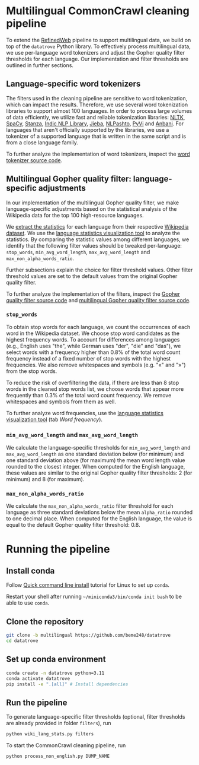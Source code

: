 # Multilingual CommonCrawl cleaning pipeline

To extend the [RefinedWeb](https://arxiv.org/pdf/2306.01116.pdf) pipeline to support multilingual data, we build on top of the `datatrove` Python library. To effectively process multilingual data, we use per-language word tokenizers and adjust the Gopher quality filter thresholds for each language. Our implementation and filter thresholds are outlined in further sections.


## Language-specific word tokenizers

The filters used in the cleaning pipeline are sensitive to word tokenization, which can impact the results. Therefore, we use several word tokenization libraries to support almost 100 languages. In order to process large volumes of data efficiently, we utilize fast and reliable tokenization libraries: [NLTK](https://www.nltk.org/), [SpaCy](https://spacy.io/), [Stanza](https://stanfordnlp.github.io/stanza/), [Indic NLP Library](https://github.com/anoopkunchukuttan/indic_nlp_library), [Jieba](https://github.com/fxsjy/jieba), [NLPashto](https://pypi.org/project/nlpashto/), [PyVi](https://pypi.org/project/pyvi/) and [Anbani](https://github.com/Anbani/anbani.py). For languages that aren't officially supported by the libraries, we use a tokenizer of a supported language that is written in the same script and is from a close language family.

To further analyze the implementation of word tokenizers, inspect the [word tokenizer source code](https://github.com/beme248/datatrove/blob/multilingual/src/datatrove/tools/word_tokenizers.py).


## Multilingual Gopher quality filter: language-specific adjustments

In our implementation of the multilingual Gopher quality filter, we make language-specific adjustments based on the statistical analysis of the Wikipedia data for the top 100 high-resource languages.

We [extract the statistics](https://github.com/beme248/datatrove/blob/multilingual/examples/multilingual/lang_stats/wiki_lang_stats.py) for each language from their respective [Wikipedia dataset](https://huggingface.co/datasets/wikimedia/wikipedia). We use the [language statistics visualization tool](https://huggingface.co/spaces/ZR0zNqSGMI/mlo-language-statistics) to analyze the statistics. By comparing the statistic values among different languages, we identify that the following filter values should be tweaked per-language: `stop_words`, `min_avg_word_length`, `max_avg_word_length` and `max_non_alpha_words_ratio`.

Further subsections explain the choice for filter threshold values. Other filter threshold values are set to the default values from the original Gopher quality filter.

To further analyze the implementation of the filters, inspect the [Gopher quality filter source code](https://github.com/beme248/datatrove/blob/multilingual/src/datatrove/pipeline/filters/gopher_quality_filter.py) and [multilingual Gopher quality filter source code](https://github.com/beme248/datatrove/blob/multilingual/src/datatrove/pipeline/filters/multilingual_gopher_quality_filter.py).

### `stop_words`

To obtain stop words for each language, we count the occurrences of each word in the Wikipedia dataset. We choose stop word candidates as the highest frequency words. To account for differences among languages (e.g., English uses "the", while German uses "der", "die" and "das"), we select words with a frequency higher than 0.8% of the total word count frequency instead of a fixed number of stop words with the highest frequencies. We also remove whitespaces and symbols (e.g. "«" and "»") from the stop words.

To reduce the risk of overfiltering the data, if there are less than 8 stop words in the cleaned stop words list, we choose words that appear more frequently than 0.3% of the total word count frequency. We remove whitespaces and symbols from them as well.

To further analyze word frequencies, use the [language statistics visualization tool](https://huggingface.co/spaces/ZR0zNqSGMI/mlo-language-statistics) (tab *Word frequency*).


### `min_avg_word_length` and `max_avg_word_length`

We calculate the language-specific thresholds for `min_avg_word_length` and `max_avg_word_length` as one standard deviation below (for minimum) and one standard deviation above (for maximum) the mean word length value rounded to the closest integer. When computed for the English language, these values are similar to the original Gopher quality filter thresholds: 2 (for minimum) and 8 (for maximum).


### `max_non_alpha_words_ratio`

We calculate the `max_non_alpha_words_ratio` filter threshold for each language as three standard deviations below the mean `alpha_ratio` rounded to one decimal place. When computed for the English language, the value is equal to the default Gopher quality filter threshold: 0.8.

# Running the pipeline

## Install conda

Follow [Quick command line install](https://docs.anaconda.com/free/miniconda/#quick-command-line-install) tutorial for Linux to set up `conda`.

Restart your shell after running `~/miniconda3/bin/conda init bash` to be able to use `conda`.

## Clone the repository

```bash
git clone -b multilingual https://github.com/beme248/datatrove
cd datatrove
```

## Set up conda environment

```bash
conda create -n datatrove python=3.11
conda activate datatrove
pip install -e ".[all]" # Install dependencies
```

## Run the pipeline

To generate language-specific filter thresholds (optional, filter thresholds are already provided in folder `filters`), run
```bash
python wiki_lang_stats.py filters
```

To start the CommonCrawl cleaning pipeline, run
```bash
python process_non_english.py DUMP_NAME
```


<!-- ## Running on the CSCS Slurm cluster

### Set up access to CSCS Clariden cluster

Follow the [tutorial](https://github.com/swiss-ai/documentation/blob/main/getting_started_with_clariden/setup_clariden.md) to set up the access to the Clariden cluster.

By the end of the tutorial, you should be able to `ssh` into your account on the cluster.
```bash
ssh clariden
```

### Install conda

Follow [Quick command line install](https://docs.anaconda.com/free/miniconda/#quick-command-line-install) tutorial for Linux to set up `conda` under your user on the cluster.

Restart your shell after running `~/miniconda3/bin/conda init bash` to be able to use `conda`.

### Clone the repository

```bash
git clone -b multilingual https://github.com/beme248/datatrove
cd datatrove
```

### Set up conda environment

```bash
conda create -n datatrove python=3.11
conda activate datatrove
pip install -e ".[all]" # Install dependencies
```

### Run the pipeline


```bash
cd examples/multilingual
```

To generate language statistics (optional, language statistics are already provided), run
```bash
export HF_DATASETS_CACHE="$SCRATCH/hf_datasets"
python wiki_lang_stats.py
```

Note that we change the HuggingFace datasets library cache to the `$SCRATCH` directory becuase the datasets will not fit in `$HOME` directory. -->